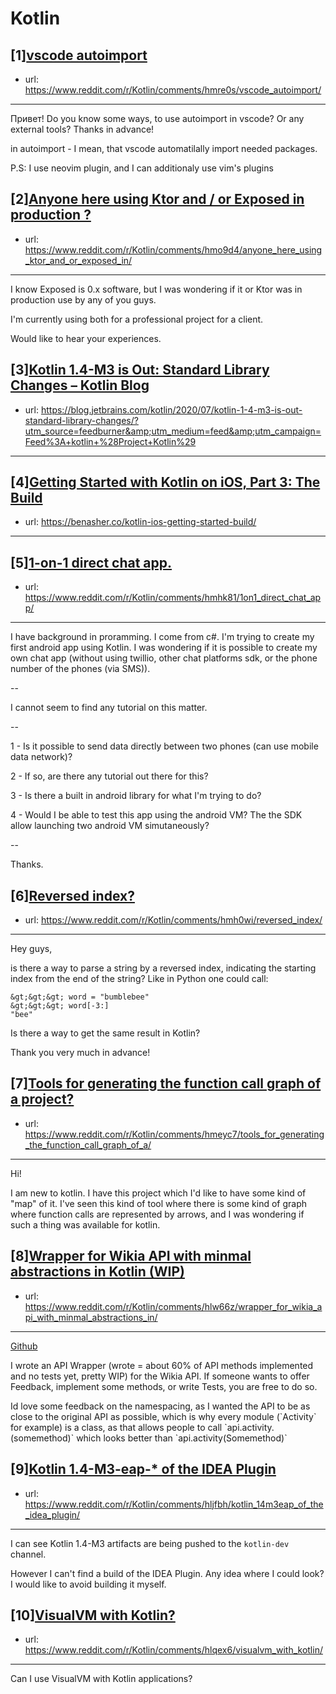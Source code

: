 # Kotlin
## [1][vscode autoimport](https://www.reddit.com/r/Kotlin/comments/hmre0s/vscode_autoimport/)
- url: https://www.reddit.com/r/Kotlin/comments/hmre0s/vscode_autoimport/
---
Привет! Do you know some ways, to use autoimport in vscode? Or any external tools? Thanks in advance!

in autoimport - I mean, that vscode automatilally import needed packages.

P.S: I use neovim plugin, and I can additionaly use vim's plugins
## [2][Anyone here using Ktor and / or Exposed in production ?](https://www.reddit.com/r/Kotlin/comments/hmo9d4/anyone_here_using_ktor_and_or_exposed_in/)
- url: https://www.reddit.com/r/Kotlin/comments/hmo9d4/anyone_here_using_ktor_and_or_exposed_in/
---
I know Exposed is 0.x software, but I was wondering if it or Ktor was in production use by any of you guys.

I'm currently using both for a professional project for a client.

Would like to hear your experiences.
## [3][Kotlin 1.4-M3 is Out: Standard Library Changes – Kotlin Blog](https://www.reddit.com/r/Kotlin/comments/hmaqpa/kotlin_14m3_is_out_standard_library_changes/)
- url: https://blog.jetbrains.com/kotlin/2020/07/kotlin-1-4-m3-is-out-standard-library-changes/?utm_source=feedburner&amp;utm_medium=feed&amp;utm_campaign=Feed%3A+kotlin+%28Project+Kotlin%29
---

## [4][Getting Started with Kotlin on iOS, Part 3: The Build](https://www.reddit.com/r/Kotlin/comments/hm1jck/getting_started_with_kotlin_on_ios_part_3_the/)
- url: https://benasher.co/kotlin-ios-getting-started-build/
---

## [5][1-on-1 direct chat app.](https://www.reddit.com/r/Kotlin/comments/hmhk81/1on1_direct_chat_app/)
- url: https://www.reddit.com/r/Kotlin/comments/hmhk81/1on1_direct_chat_app/
---
I have background in proramming.  I come from c#.  I'm trying to create my first android app using Kotlin.  I was wondering if it is possible to create my own chat app (without using twillio, other chat platforms sdk, or the phone number of the phones (via SMS)).  

--

I cannot seem to find any tutorial on this matter.

--

1 - Is it possible to send data directly between two phones (can use mobile data network)?

2 - If so, are there any tutorial out there for this?

3 - Is there a built in android library for what I'm trying to do?

4 - Would I be able to test this app using the android VM?  The the SDK allow launching two android VM simutaneously?

--

Thanks.
## [6][Reversed index?](https://www.reddit.com/r/Kotlin/comments/hmh0wi/reversed_index/)
- url: https://www.reddit.com/r/Kotlin/comments/hmh0wi/reversed_index/
---
Hey guys,

is there a way to parse a string by a reversed index, indicating the starting index from the end of the string? Like in Python one could call:

    &gt;&gt;&gt; word = "bumblebee"
    &gt;&gt;&gt; word[-3:]
    "bee"

Is there a way to get the same result in Kotlin?

Thank you very much in advance!
## [7][Tools for generating the function call graph of a project?](https://www.reddit.com/r/Kotlin/comments/hmeyc7/tools_for_generating_the_function_call_graph_of_a/)
- url: https://www.reddit.com/r/Kotlin/comments/hmeyc7/tools_for_generating_the_function_call_graph_of_a/
---
Hi!

I am new to kotlin. I have this project which I'd like to have some kind of "map" of it. I've seen this kind of tool where there is some kind of graph where function calls are represented by arrows, and I was wondering if such a thing was available for kotlin.
## [8][Wrapper for Wikia API with minmal abstractions in Kotlin (WIP)](https://www.reddit.com/r/Kotlin/comments/hlw66z/wrapper_for_wikia_api_with_minmal_abstractions_in/)
- url: https://www.reddit.com/r/Kotlin/comments/hlw66z/wrapper_for_wikia_api_with_minmal_abstractions_in/
---
[Github](https://github.com/Gabgab2003/WikiaKT/)

I wrote an API Wrapper (wrote = about 60% of API methods implemented and no tests yet, pretty WIP) for the Wikia API. If someone wants to offer Feedback, implement some methods, or write Tests, you are free to do so.

Id love some feedback on the namespacing, as I wanted the API to be as close to the original API as possible, which is why every module (\`Activity\` for example) is a class, as that allows people to call \`api.activity.(somemethod)\` which looks better than \`api.activity(Somemethod)\`
## [9][Kotlin 1.4-M3-eap-* of the IDEA Plugin](https://www.reddit.com/r/Kotlin/comments/hljfbh/kotlin_14m3eap_of_the_idea_plugin/)
- url: https://www.reddit.com/r/Kotlin/comments/hljfbh/kotlin_14m3eap_of_the_idea_plugin/
---
I can see Kotlin 1.4-M3 artifacts are being pushed to the `kotlin-dev` channel.  

However I can't find a build of the IDEA Plugin. Any idea where I could look? I would like to avoid building it myself.
## [10][VisualVM with Kotlin?](https://www.reddit.com/r/Kotlin/comments/hlqex6/visualvm_with_kotlin/)
- url: https://www.reddit.com/r/Kotlin/comments/hlqex6/visualvm_with_kotlin/
---
Can I use VisualVM with Kotlin applications?
